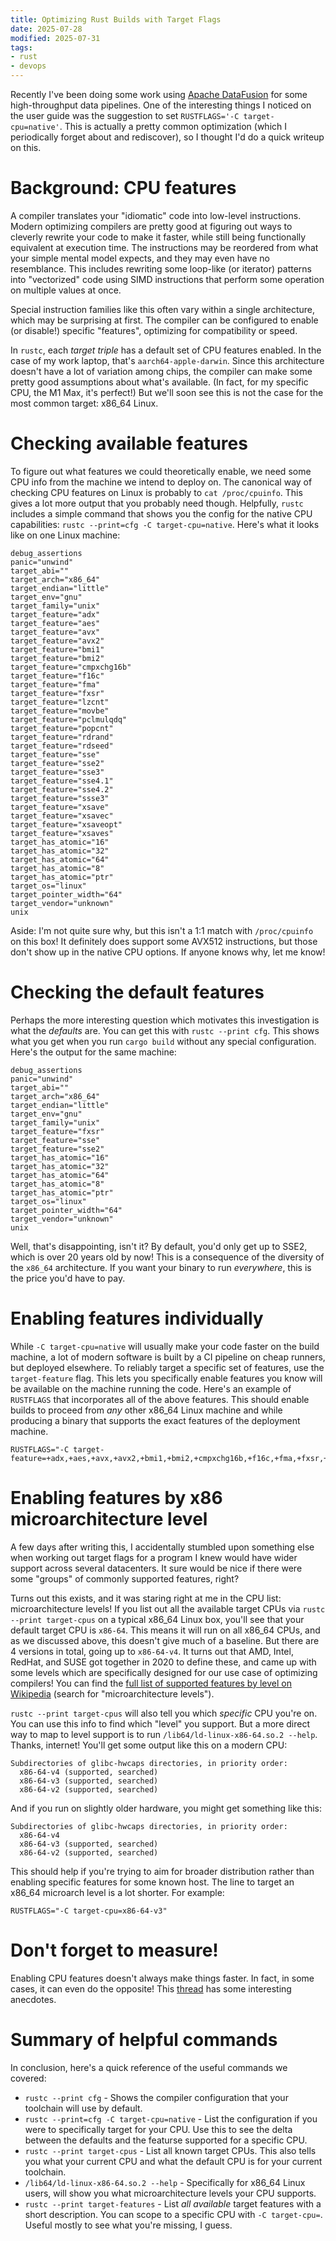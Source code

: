 ```yaml
---
title: Optimizing Rust Builds with Target Flags
date: 2025-07-28
modified: 2025-07-31
tags:
- rust
- devops
---
```


Recently I've been doing some work using [Apache DataFusion](https://datafusion.apache.org/) for some high-throughput data pipelines.
One of the interesting things I noticed on the user guide was the suggestion to set
`RUSTFLAGS='-C target-cpu=native'`.
This is actually a pretty common optimization (which I periodically forget about and rediscover),
so I thought I'd do a quick writeup on this.

# Background: CPU features

A compiler translates your "idiomatic" code into low-level instructions.
Modern optimizing compilers are pretty good at figuring out ways to cleverly rewrite your code
to make it faster, while still being functionally equivalent at execution time.
The instructions may be reordered from what your simple mental model expects,
and they may even have no resemblance.
This includes rewriting some loop-like (or iterator) patterns into "vectorized" code using SIMD instructions
that perform some operation on multiple values at once.

Special instruction families like this often vary within a single architecture,
which may be surprising at first.
The compiler can be configured to enable (or disable!) specific "features",
optimizing for compatibility or speed.

In `rustc`, each _target triple_ has a default set of CPU features enabled.
In the case of my work laptop, that's `aarch64-apple-darwin`.
Since this architecture doesn't have a lot of variation among chips,
the compiler can make some pretty good assumptions about what's available.
(In fact, for my specific CPU, the M1 Max, it's perfect!)
But we'll soon see this is not the case for the most common target: x86_64 Linux.

# Checking available features

To figure out what features we could theoretically enable,
we need some CPU info from the machine we intend to deploy on.
The canonical way of checking CPU features on Linux is probably to `cat /proc/cpuinfo`.
This gives a lot more output that you probably need though.
Helpfully, `rustc` includes a simple command that shows you the config
for the native CPU capabilities: `rustc --print=cfg -C target-cpu=native`.
Here's what it looks like on one Linux machine:

```
debug_assertions
panic="unwind"
target_abi=""
target_arch="x86_64"
target_endian="little"
target_env="gnu"
target_family="unix"
target_feature="adx"
target_feature="aes"
target_feature="avx"
target_feature="avx2"
target_feature="bmi1"
target_feature="bmi2"
target_feature="cmpxchg16b"
target_feature="f16c"
target_feature="fma"
target_feature="fxsr"
target_feature="lzcnt"
target_feature="movbe"
target_feature="pclmulqdq"
target_feature="popcnt"
target_feature="rdrand"
target_feature="rdseed"
target_feature="sse"
target_feature="sse2"
target_feature="sse3"
target_feature="sse4.1"
target_feature="sse4.2"
target_feature="ssse3"
target_feature="xsave"
target_feature="xsavec"
target_feature="xsaveopt"
target_feature="xsaves"
target_has_atomic="16"
target_has_atomic="32"
target_has_atomic="64"
target_has_atomic="8"
target_has_atomic="ptr"
target_os="linux"
target_pointer_width="64"
target_vendor="unknown"
unix
```

Aside: I'm not quite sure why, but this isn't a 1:1 match with `/proc/cpuinfo` on this box!
It definitely does support some AVX512 instructions,
but those don't show up in the native CPU options.
If anyone knows why, let me know!

# Checking the default features

Perhaps the more interesting question which motivates this investigation is
what the _defaults_ are.
You can get this with `rustc --print cfg`.
This shows what you get when you run `cargo build` without any special configuration.
Here's the output for the same machine:

```
debug_assertions
panic="unwind"
target_abi=""
target_arch="x86_64"
target_endian="little"
target_env="gnu"
target_family="unix"
target_feature="fxsr"
target_feature="sse"
target_feature="sse2"
target_has_atomic="16"
target_has_atomic="32"
target_has_atomic="64"
target_has_atomic="8"
target_has_atomic="ptr"
target_os="linux"
target_pointer_width="64"
target_vendor="unknown"
unix
```

Well, that's disappointing, isn't it?
By default, you'd only get up to SSE2, which is over 20 years old by now!
This is a consequence of the diversity of the `x86_64` architecture.
If you want your binary to run _everywhere_, this is the price you'd have to pay.

# Enabling features individually

While `-C target-cpu=native` will usually make your code faster on the build machine,
a lot of modern software is built by a CI pipeline on cheap runners, but deployed elsewhere.
To reliably target a specific set of features, use the `target-feature` flag.
This lets you specifically enable features you know will be available on the machine running the code.
Here's an example of `RUSTFLAGS` that incorporates all of the above features.
This should enable builds to proceed from _any_ other x86_64 Linux machine and while producing a binary
that supports the exact features of the deployment machine.

```shell
RUSTFLAGS="-C target-feature=+adx,+aes,+avx,+avx2,+bmi1,+bmi2,+cmpxchg16b,+f16c,+fma,+fxsr,+lzcnt,+movbe,+pclmulqdq,+popcnt,+rdrand,+rdseed,+sse,+sse2,+sse3,+sse4.1,+sse4.2,+ssse3,+xsave,+xsavec,+xsaveopt,+xsaves"
```

# Enabling features by x86 microarchitecture level

A few days after writing this, I accidentally stumbled upon something else when working out target flags
for a program I knew would have wider support across several datacenters.
It sure would be nice if there were some "groups" of commonly supported features, right?

Turns out this exists, and it was staring right at me in the CPU list: microarchitecture levels!
If you list out all the available target CPUs via `rustc --print target-cpus` on a typical x86_64 Linux box,
you'll see that your default target CPU is `x86-64`.
This means it will run on all x86_64 CPUs, and as we discussed above, this doesn't give much of a baseline.
But there are 4 versions in total, going up to `x86-64-v4`.
It turns out that AMD, Intel, RedHat, and SUSE got together in 2020 to define these,
and came up with some levels which are specifically designed for our use case of optimizing compilers!
You can find the [full list of supported features by level on Wikipedia](https://en.wikipedia.org/wiki/X86-64)
(search for "microarchitecture levels").

`rustc --print target-cpus` will also tell you which _specific_ CPU you're on.
You can use this info to find which "level" you support.
But a more direct way to map to level support is to run `/lib64/ld-linux-x86-64.so.2 --help`.
Thanks, internet!
You'll get some output like this on a modern CPU:

```
Subdirectories of glibc-hwcaps directories, in priority order:
  x86-64-v4 (supported, searched)
  x86-64-v3 (supported, searched)
  x86-64-v2 (supported, searched)
```

And if you run on slightly older hardware, you might get something like this:

```
Subdirectories of glibc-hwcaps directories, in priority order:
  x86-64-v4
  x86-64-v3 (supported, searched)
  x86-64-v2 (supported, searched)
```

This should help if you're trying to aim for broader distribution rather than enabling specific features for some known host.
The line to target an x86_64 microarch level is a lot shorter.
For example:

```
RUSTFLAGS="-C target-cpu=x86-64-v3"
```

# Don't forget to measure!

Enabling CPU features doesn't always make things faster.
In fact, in some cases, it can even do the opposite!
This [thread](https://internals.rust-lang.org/t/slower-code-with-c-target-cpu-native/17315)
has some interesting anecdotes.

# Summary of helpful commands

In conclusion, here's a quick reference of the useful commands we covered:

* `rustc --print cfg` - Shows the compiler configuration that your toolchain will use by default.
* `rustc --print=cfg -C target-cpu=native` - List the configuration if you were to specifically target for your CPU. Use this to see the delta between the defaults and the featurse supported for a specific CPU.
* `rustc --print target-cpus` - List all known target CPUs. This also tells you what your current CPU and what the default CPU is for your current toolchain.
* `/lib64/ld-linux-x86-64.so.2 --help` - Specifically for x86_64 Linux users, will show you what microarchitecture levels your CPU supports.
* `rustc --print target-features` - List _all available_ target features with a short description. You can scope to a specific CPU with `-C target-cpu=`. Useful mostly to see what you're missing, I guess.
